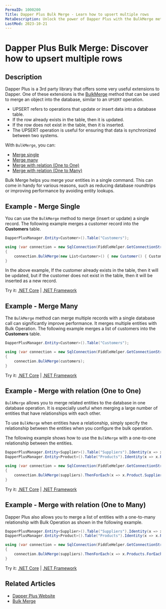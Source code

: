 ```yaml
---
PermaID: 1000200
Title: Dapper Plus Bulk Merge - Learn how to upsert multiple rows
MetaDescription: Unlock the power of Dapper Plus with the BulkMerge method to insert or update multiple rows from a table. Learn how to use the simplest and fastest way to upsert rows from a database table without writing any SQL.
LastMod: 2023-10-21
---
```


# Dapper Plus Bulk Merge: Discover how to upsert multiple rows

## Description

Dapper Plus is a 3rd party library that offers some very useful extensions to Dapper. One of these extensions is the [BulkMerge](https://dapper-plus.net/bulk-merge) method that can be used to merge an object into the database, similar to an `UPSERT` operation. 

 - UPSERT refers to operations that update or insert data into a database table. 
 - If the row already exists in the table, then it is updated. 
 - If the row does not exist in the table, then it is inserted. 
 - The UPSERT operation is useful for ensuring that data is synchronized between two systems. 

With `BulkMerge`, you can:

- [Merge single](#example-merge-single)
- [Merge many](#example-merge-many)
- [Merge with relation (One to One)](#example-merge-with-relation-one-to-one)
- [Merge with relation (One to Many)](#example-merge-with-relation-one-to-many)

Bulk Merge helps you merge your entities in a single command. This can come in handy for various reasons, such as reducing database roundtrips or improving performance by avoiding entity lookups.

## Example - Merge Single

You can use the `BulkMerge` method to merge (insert or update) a single record. The following example merges a customer record into the **Customers** table.

```csharp
DapperPlusManager.Entity<Customer>().Table("Customers"); 

using (var connection = new SqlConnection(FiddleHelper.GetConnectionStringSqlServerW3Schools()))
{
    connection.BulkMerge(new List<Customer>() { new Customer() { CustomerName = "ExampleBulkMerge", ContactName = "Example Name :" +  1}});
}        
```

In the above example, If the customer already exists in the table, then it will be updated, but if the customer does not exist in the table, then it will be inserted as a new record.

Try it: [.NET Core](https://dotnetfiddle.net/MVW9uO) | [.NET Framework](https://dotnetfiddle.net/EOby5U)

## Example - Merge Many

The `BulkMerge` method can merge multiple records with a single database call can significantly improve performance. It merges multiple entities with Bulk Operation. The following example merges a list of customers into the **Customers** table.

```csharp
DapperPlusManager.Entity<Customer>().Table("Customers"); 

using (var connection = new SqlConnection(FiddleHelper.GetConnectionStringSqlServerW3Schools()))
{
    connection.BulkMerge(customers);
}
```

Try it: [.NET Core](https://dotnetfiddle.net/qHxfT9) | [.NET Framework](https://dotnetfiddle.net/Ncp8RC)

## Example - Merge with relation (One to One)

`BulkMerge` allows you to merge related entities to the database in one database operation. It is especially useful when merging a large number of entities that have relationships with each other. 

To use `BulkMerge` when entities have a relationship, simply specify the relationship between the entities when you configure the bulk operation.

The following example shows how to use the `BulkMerge` with a one-to-one relationship between the entities.

```csharp
DapperPlusManager.Entity<Supplier>().Table("Suppliers").Identity(x => x.SupplierID);
DapperPlusManager.Entity<Product>().Table("Products").Identity(x => x.ProductID);

using (var connection = new SqlConnection(FiddleHelper.GetConnectionStringSqlServerW3Schools()))
{    
    connection.BulkMerge(suppliers).ThenForEach(x => x.Product.SupplierID = x.SupplierID).ThenBulkMerge(x => x.Product);
}
```
Try it: [.NET Core](https://dotnetfiddle.net/1lGd5X) | [.NET Framework](https://dotnetfiddle.net/zUIMnK)

## Example - Merge with relation (One to Many)

Dapper Plus also allows you to merge a list of entities with a one-to-many relationship with Bulk Operation as shown in the following example.

```csharp
DapperPlusManager.Entity<Supplier>().Table("Suppliers").Identity(x => x.SupplierID);
DapperPlusManager.Entity<Product>().Table("Products").Identity(x => x.ProductID);

using (var connection = new SqlConnection(FiddleHelper.GetConnectionStringSqlServerW3Schools()))
{
    connection.BulkMerge(suppliers).ThenForEach(x => x.Products.ForEach(y => y.SupplierID =  x.SupplierID)).ThenBulkMerge(x => x.Products);
}
```
Try it: [.NET Core](https://dotnetfiddle.net/bYDz5C) | [.NET Framework](https://dotnetfiddle.net/YM0zev)

## Related Articles

- [Dapper Plus Website](https://dapper-plus.net/)
- [Bulk Merge](https://dapper-plus.net/bulk-merge)
